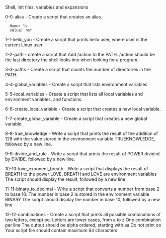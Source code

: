 Shell, init files, variables and expansions

0-0-alias - Create a script that creates an alias.

	  Name: ls
	  Value: rm*


1-1-hello_you - Create a script that prints hello user, where user is the current Linux user.

2-2-path - create a script that Add /action to the PATH. /action should be the last directory the shell looks into when looking for a program.

3-3-paths - Create a script that counts the number of directories in the PATH.

4-4-global_variables - Create a script that lists environment variables.

5-5-local_variables - Create a script that lists all local variables and environment variables, and functions.

6-6-create_local_variable - Create a script that creates a new local variable.

7-7-create_global_variable - Create a script that creates a new global variable.

8-8-true_knowledge - Write a script that prints the result of the addition of 128 with the value stored in the environment variable TRUEKNOWLEDGE, followed by a new line.

9-9-divide_and_rule - Write a script that prints the result of POWER divided by DIVIDE, followed by a new line.

10-10-love_exponent_breath - Write a script that displays the result of BREATH to the power LOVE.
	BREATH and LOVE are environment variables
        The script should display the result, followed by a new line

11-11-binary_to_decimal - Write a script that converts a number from base 2 to base 10.
			The number in base 2 is stored in the environment variable BINARY
			The script should display the number in base 10, followed by a new line


12-12-combinations - Create a script that prints all possible combinations of two letters, except oo.
		   Letters are lower cases, from a to z
		   One combination per line
		   The output should be alpha ordered, starting with aa
		   Do not print oo
		   Your script file should contain maximum 64 characters




